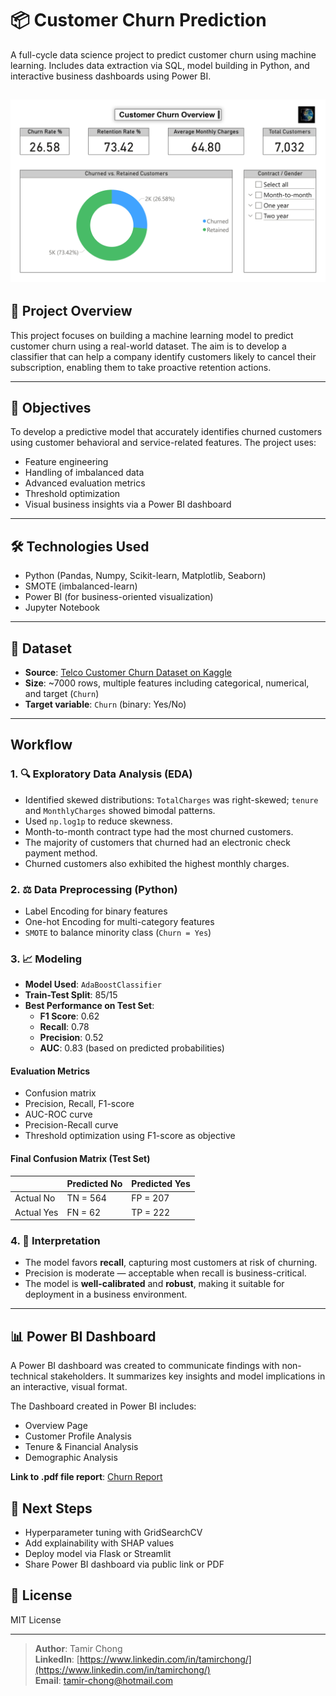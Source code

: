 # 📦 Customer Churn Prediction

A full-cycle data science project to predict customer churn using machine learning. Includes data extraction via SQL, model building in Python, and interactive business dashboards using Power BI.

![Alt Text](outputs/PowerBI_Report/Report_Images/Churn_P1.jpg)
---

## 📌 Project Overview
This project focuses on building a machine learning model to predict customer churn using a real-world dataset. The aim is to develop a classifier that can help a company identify customers likely to cancel their subscription, enabling them to take proactive retention actions.

---

## 🎯 Objectives
To develop a predictive model that accurately identifies churned customers using customer behavioral and service-related features. The project uses:
- Feature engineering
- Handling of imbalanced data
- Advanced evaluation metrics
- Threshold optimization
- Visual business insights via a Power BI dashboard

---

## 🛠️ Technologies Used

- Python (Pandas, Numpy, Scikit-learn, Matplotlib, Seaborn)
- SMOTE (imbalanced-learn)
- Power BI (for business-oriented visualization)
- Jupyter Notebook

---

## 🧾 Dataset

- **Source**: [Telco Customer Churn Dataset on Kaggle](https://www.kaggle.com/blastchar/telco-customer-churn)
- **Size**: ~7000 rows, multiple features including categorical, numerical, and target (`Churn`)
- **Target variable**: `Churn` (binary: Yes/No)

---

## Workflow

### 1. 🔍 Exploratory Data Analysis (EDA)
- Identified skewed distributions: `TotalCharges` was right-skewed; `tenure` and `MonthlyCharges` showed bimodal patterns.
- Used `np.log1p` to reduce skewness.
- Month-to-month contract type had the most churned customers.
- The majority of customers that churned had an electronic check payment method.
- Churned customers also exhibited the highest monthly charges.

### 2. ⚖️ Data Preprocessing (Python)
- Label Encoding for binary features
- One-hot Encoding for multi-category features
- `SMOTE` to balance minority class (`Churn = Yes`)

### 3. 📈 Modeling
- **Model Used**: `AdaBoostClassifier`
- **Train-Test Split**: 85/15
- **Best Performance on Test Set**:
  - **F1 Score**: 0.62
  - **Recall**: 0.78
  - **Precision**: 0.52
  - **AUC**: 0.83 (based on predicted probabilities)

#### Evaluation Metrics
- Confusion matrix
- Precision, Recall, F1-score
- AUC-ROC curve
- Precision-Recall curve
- Threshold optimization using F1-score as objective

#### Final Confusion Matrix (Test Set)
|            | Predicted No | Predicted Yes |
|------------|--------------|---------------|
| Actual No  | TN = 564     | FP = 207      |
| Actual Yes | FN = 62      | TP = 222      |

### 4. 🧠 Interpretation
- The model favors **recall**, capturing most customers at risk of churning.
- Precision is moderate — acceptable when recall is business-critical.
- The model is **well-calibrated** and **robust**, making it suitable for deployment in a business environment.

---

## 📊 Power BI Dashboard
A Power BI dashboard was created to communicate findings with non-technical stakeholders. It summarizes key insights and model implications in an interactive, visual format.

The Dashboard created in Power BI includes:
- Overview Page
- Customer Profile Analysis
- Tenure & Financial Analysis
- Demographic Analysis

**Link to .pdf file report**: [Churn Report](outputs/PowerBI_Report/Churn_PowerBI_Report.pdf)

## 🚀 Next Steps
- Hyperparameter tuning with GridSearchCV
- Add explainability with SHAP values
- Deploy model via Flask or Streamlit
- Share Power BI dashboard via public link or PDF

## 🧾 License
MIT License

---

> **Author**: Tamir Chong  
> **LinkedIn**: [https://www.linkedin.com/in/tamirchong/](https://www.linkedin.com/in/tamirchong/)  
> **Email**: tamir-chong@hotmail.com
